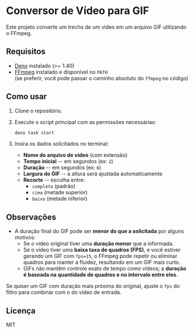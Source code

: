 # Conversor de Vídeo para GIF

Este projeto converte um trecho de um vídeo em um arquivo GIF utilizando o FFmpeg.

## Requisitos

- [Deno](https://deno.com/) instalado (\>= 1.40)
- [FFmpeg](https://ffmpeg.org/) instalado e disponível no `PATH`\
  (se preferir, você pode passar o caminho absoluto do `ffmpeg` no código)

## Como usar

1. Clone o repositório.

2. Execute o script principal com as permissões necessárias:

   ```bash
   deno task start
   ```

3. Insira os dados solicitados no terminal:

   - **Nome do arquivo de vídeo** (com extensão)
   - **Tempo inicial** -- em segundos (ex: `2`)
   - **Duração** -- em segundos (ex: `6`)
   - **Largura do GIF** -- a altura será ajustada automaticamente
   - **Recorte** -- escolha entre:
     - `completo` (padrão)
     - `cima` (metade superior)
     - `baixo` (metade inferior)

## Observações

- A duração final do GIF pode ser **menor do que a solicitada** por alguns motivos:
  - Se o vídeo original tiver uma **duração menor** que a informada.
  - Se o vídeo tiver uma **baixa taxa de quadros (FPS)**, e você estiver gerando um GIF com
    `fps=15`, o FFmpeg pode repetir ou eliminar quadros para manter a fluidez, resultando em um GIF
    mais curto.
  - GIFs não mantêm controle exato de tempo como vídeos; a **duração é baseada na quantidade de
    quadros e no intervalo entre eles**.

Se quiser um GIF com duração mais próxima do original, ajuste o `fps` do filtro para combinar com o
do vídeo de entrada.

## Licença

MIT
